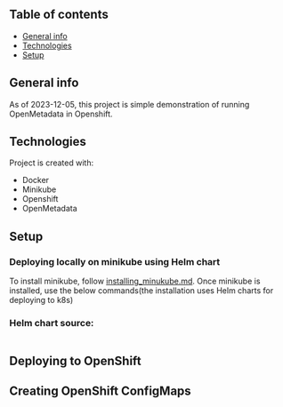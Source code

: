 ## Table of contents
* [General info](#general-info)
* [Technologies](#technologies)
* [Setup](#setup)

## General info
As of 2023-12-05, this project is simple demonstration of running OpenMetadata in Openshift. 
	
## Technologies
Project is created with:
* Docker
* Minikube
* Openshift
* OpenMetadata
	
## Setup
### Deploying locally on minikube using Helm chart
To install minikube, follow [installing_minukube.md](minikube/installing_minukube.md). Once minikube is installed, use the below commands(the installation uses Helm charts for deploying to k8s)
### Helm chart source: 


```
```



## Deploying to OpenShift

## Creating OpenShift ConfigMaps 


